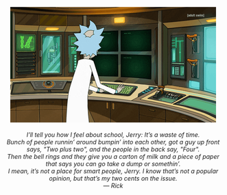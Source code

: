 <div align="center">
    <img alt="rick" src="./assets/rick.gif" />
    <br />
    <br />
    <cite>
        I’ll tell you how I feel about school, Jerry: It’s a waste of time.
        <br />
        Bunch of people runnin’ around bumpin’ into each other, got a guy up front says, "Two plus two", and the people in the back say, "Four".
        <br />
        Then the bell rings and they give you a carton of milk and a piece of paper that says you can go take a dump or somethin’.
        <br />
        I mean, it’s not a place for smart people, Jerry. I know that’s not a popular opinion, but that’s my two cents on the issue.
        <br />
        — Rick
    </cite>
</div>
